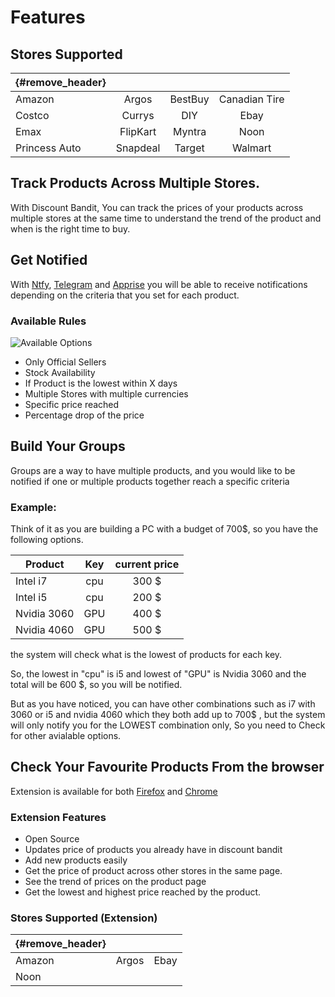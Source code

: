 # Features

## Stores Supported


| {#remove_header} |          |         |               | 
|------------------|:--------:|:-------:|:-------------:|
| Amazon           |  Argos   | BestBuy | Canadian Tire |
| Costco           |  Currys  |   DIY   |     Ebay      |
| Emax             | FlipKart | Myntra  |     Noon      |
| Princess Auto    | Snapdeal | Target  |    Walmart    |


## Track Products Across Multiple Stores.

With Discount Bandit, You can track the prices of your products across multiple stores at the same time to understand the trend of the product and when is the right time to buy.

## Get Notified

With [Ntfy](https://ntfy.sh), [Telegram](https://web.telegram.org) and [Apprise](https://github.com/caronc/apprise) you will be able to receive notifications depending on the criteria that you set for each product.

### Available Rules
![Available Options](public/website/available_options.png)
* Only Official Sellers
* Stock Availability
* If Product is the lowest within X days
* Multiple Stores with multiple currencies
* Specific price reached
* Percentage drop of the price


## Build Your Groups

Groups are a way to have multiple products, and you would like to be notified if one or multiple products together reach a specific criteria


### Example:
Think of it as you are building a PC with a budget of 700$, so you have the following options.

| Product     | Key | current  price |
|-------------|:---:|:--------------:|
| Intel i7    | cpu |     300 $      |
| Intel i5    | cpu |     200 $      |
| Nvidia 3060 | GPU |     400 $      |
| Nvidia 4060 | GPU |     500 $      |


the system will check what is the lowest of products for each key.

So, the lowest in "cpu" is i5 and lowest of "GPU" is Nvidia 3060 and the total will be 600 $, so you will be notified.

But as you have noticed, you can have other combinations such as i7 with 3060 or i5 and nvidia 4060 which they both add up to 700$ , but the system will only notify you for the LOWEST combination only, So you need to Check for other avialable options.

## Check Your Favourite Products From the browser

Extension is available for both [Firefox](https://addons.mozilla.org/en-US/firefox/addon/discount-bandit) and [Chrome](https://chromewebstore.google.com/detail/mbbmbpolbdcgbchbbpmigbkpnfbghihn) 

###  Extension Features
* Open Source
* Updates price of products you already have in discount bandit
* Add new products easily
* Get the price of product across other stores in the same page.
* See the trend of prices on the product page
* Get the lowest and highest price reached by the product.

### Stores Supported (Extension)


| {#remove_header} |       |      | 
|------------------|:-----:|:----:|
| Amazon           | Argos | Ebay |
| Noon             |       |      |

